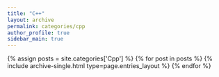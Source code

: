 ```yaml
---
title: "C++"
layout: archive
permalink: categories/cpp
author_profile: true
sidebar_main: true
---
```



{% assign posts = site.categories['Cpp'] %}
{% for post in posts %} {% include archive-single.html type=page.entries_layout %} {% endfor %}